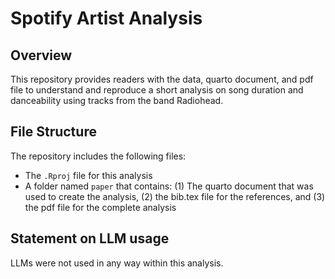# Spotify Artist Analysis

## Overview

This repository provides readers with the data, quarto document, and pdf file to understand and reproduce a short analysis on song duration and danceability using tracks from the band Radiohead.


## File Structure

The repository includes the following files:

- The `.Rproj` file for this analysis
- A folder named `paper` that contains: (1) The quarto document that was used to create the analysis, (2) the bib.tex file for the references, and (3) the pdf file for the complete analysis

## Statement on LLM usage

LLMs were not used in any way within this analysis.
